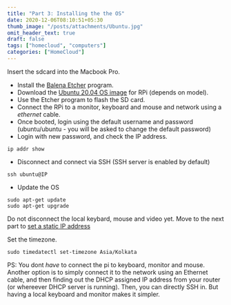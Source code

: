 ```yaml
---
title: "Part 3: Installing the the OS"
date: 2020-12-06T08:10:51+05:30
thumb_image: "/posts/attachments/Ubuntu.jpg"
omit_header_text: true
draft: false
tags: ["homecloud", "computers"]
categories: ["HomeCloud"]
---
```


Insert the sdcard into the Macbook Pro. 

- Install the [Balena Etcher](https://www.balena.io/etcher/) program.
- Download the [Ubuntu 20.04 OS image](https://ubuntu.com/download/raspberry-pi) for RPi (depends on model).
- Use the Etcher program to flash the SD card. 
- Connect the RPi to a monitor, keyboard and mouse and network using a *ethernet* cable.
- Once booted, login using the default username and password (ubuntu/ubuntu - you will be asked to change the default password)
- Login with new password, and check the IP address.
```
ip addr show
```
- Disconnect and connect via SSH (SSH server is enabled by default)
```
ssh ubuntu@IP
```
- Update the OS

```
sudo apt-get update
sudo apt-get upgrade
```

Do not disconnect the local keybard, mouse and video yet. Move to the next part to [set a static IP address](/posts/pi/4_pihome_configue_ip)

Set the timezone. 

```
sudo timedatectl set-timezone Asia/Kolkata
```

PS: You dont *have* to connect the pi to keyboard, monitor and mouse. Another option is to simply connect it to the network using an Ethernet cable, and then finding out the DHCP assigned IP address from your router (or whereever DHCP server is running). Then, you can directly SSH in. But having a local keyboard and monitor makes it simpler. 